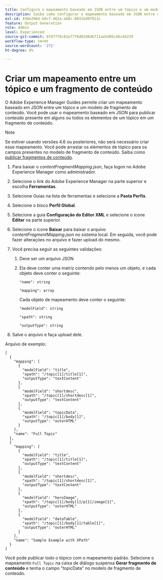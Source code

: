 ```yaml
---
title: Configure o mapeamento baseado em JSON entre um tópico e um modelo de fragmento de conteúdo.
description: Saiba como configurar o mapeamento baseado em JSON entre um tópico e um modelo de fragmento de conteúdo.
exl-id: 438e2964-b9c7-462a-a68c-8031bd97911c
feature: Output Generation
role: Admin
level: Experienced
source-git-commit: 97d7776c81e7776d0248d6711ae5d05c46c44239
workflow-type: tm+mt
source-wordcount: '271'
ht-degree: 0%

---
```


# Criar um mapeamento entre um tópico e um fragmento de conteúdo



O Adobe Experience Manager Guides permite criar um mapeamento baseado em JSON entre um tópico e um modelo de fragmento de conteúdo. Você pode usar o mapeamento baseado em JSON para publicar conteúdo presente em alguns ou todos os elementos de um tópico em um fragmento de conteúdo.

>[!NOTE]
> 
> Se estiver usando versões 4.6 ou posteriores, não será necessário criar esse mapeamento. Você pode arrastar os elementos de tópico para os campos presentes no modelo de fragmento de conteúdo.
> Saiba como [publicar fragmentos de conteúdo](../user-guide/publish-content-fragment.md).


1. Para baixar o *contentFragmentMapping.json*, faça logon no Adobe Experience Manager como administrador.
1. Selecione o link do Adobe Experience Manager na parte superior e escolha **Ferramentas**.
1. Selecione Guias na lista de ferramentas e selecione a **Pasta Perfis**.
1. Selecione o bloco **Perfil Global**.
1. Selecione a guia **Configuração do Editor XML** e selecione o ícone **Editar** na parte superior.
1. Selecione o ícone **Baixar** para baixar o arquivo *contentFragmentMapping.json* no sistema local. Em seguida, você pode fazer alterações no arquivo e fazer upload do mesmo.

1. Você precisa seguir as seguintes validações:

   1. Deve ser um arquivo JSON
   2. Ela deve conter uma matriz contendo pelo menos um objeto, e cada objeto deve conter o seguinte:


      `"name": string `

      `"mapping": array`

      Cada objeto de mapeamento deve conter o seguinte:

      `"modelField": string`

      `"xpath": string`

      `"outputType": string`
1. Salve o arquivo e faça upload dele.

Arquivo de exemplo:

```
[
  {
    "mapping": [
      {
        "modelField": "title",
        "xpath": "/topic[1]/title[1]",
        "outputType": "textContent"
      },
      {
        "modelField": "shortdesc",
        "xpath": "/topic[1]/shortdesc[1]",
        "outputType": "textContent"
      },
      {
        "modelField": "topicData",
        "xpath": "/topic[1]/body[1]",
        "outputType": "outerHTML"
      }
    ],
    "name": "Full Topic"
  },
  {
    "mapping": [
      {
        "modelField": "title",
        "xpath": "/topic[1]/title[1]",
        "outputType": "textContent"
      },
      {
        "modelField": "shortdesc",
        "xpath": "/topic[1]/shortdesc[1]",
        "outputType": "textContent"
      },
      {
        "modelField": "heroImage",
        "xpath": "/topic[1]/body[1]/p[1]/image[1]",
        "outputType": "outerHTML"
      },
      {
        "modelField": "dataTable",
        "xpath": "/topic[1]/body[1]/table[1]",
        "outputType": "outerHTML"
      }
    ],
    "name": "Sample Example with XPath"
  }
]
```

Você pode publicar todo o tópico com o mapeamento padrão. Selecione o mapeamento `Full Topic` na caixa de diálogo suspensa **Gerar fragmento de conteúdo** e tenha o campo &quot;topicData&quot; no modelo de fragmento de conteúdo.
